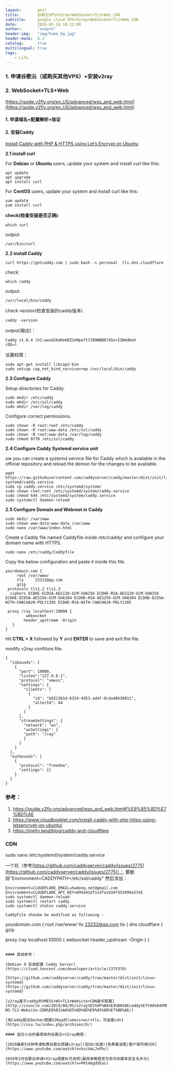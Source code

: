 ```yaml
---
layout:       post
title:        谷歌云VPS+V2ray+WebSocket+TLS+Web_CDN
subtitle:     google cloud_VPS+V2ray+WebSocket+TLS+Web_CDN
date:         2020-02-10 10:11:00
author:       "xuepro"
header-img:   "img/home_bg.jpg"
header-mask:  0.3
catalog:      true
multilingual: true
tags:
    - Life     
---   
```


### 1. 申请谷歌云（或购买其他VPS）+安装v2ray

### 2. WebSocket+TLS+Web

[https://guide.v2fly.org/en_US/advanced/wss_and_web.html](https://guide.v2fly.org/en_US/advanced/wss_and_web.html)

#### 1. 申请域名+配置解析+验证

#### 2.  安装Caddy

[Install Caddy with PHP & HTTPS using Let’s Encrypt on Ubuntu](https://www.cloudbooklet.com/install-caddy-with-php-https-using-letsencrypt-on-ubuntu/)

**2.1 install curl**

  For **Debian** or **Ubuntu** users, update your system and install curl like this:
  ```
  apt update
  apt upgrade
  apt install curl
  ```
  For **CentOS** users, update your system and install curl like this:
  ```
  yum update
  yum install curl
```
**check(检查安装是否正确)**:
```
which curl
```

output:
```
/usr/bin/curl
```


**2.2  install Caddy**

```
curl https://getcaddy.com | sudo bash -s personal  tls.dns.cloudflare
```
check:
```
which caddy
```
output:
```
/usr/local/bin/caddy
```
check version(检查安装的caddy版本)
```
caddy -version
```
output(输出)：
```
Caddy v1.0.4 (h1:wwuGSkUHo6RZ3oMpeTt7J09WBB87X5o+IZN4dKeh
cQE=)
```
设置权限：

```
sudo apt-get install libcap2-bin
sudo setcap cap_net_bind_service=+ep /usr/local/bin/caddy
```

**2.3 Configure Caddy**

Setup directories for Caddy.
```
sudo mkdir /etc/caddy
sudo mkdir /etc/ssl/caddy 
sudo mkdir /var/log/caddy 
```
Configure correct permissions.
```
sudo chown -R root:root /etc/caddy
sudo chown -R root:www-data /etc/ssl/caddy
sudo chown -R root:www-data /var/log/caddy 
sudo chmod 0770 /etc/ssl/caddy
```
**2.4 Configure Caddy Systemd service unit**

ow you can create a systemd service file for Caddy which is available in the official repository and reload the demon for the changes to be available.

```
wget https://raw.githubusercontent.com/caddyserver/caddy/master/dist/init/linux-systemd/caddy.service
sudo cp caddy.service /etc/systemd/system/
sudo chown root:root /etc/systemd/system/caddy.service
sudo chmod 644 /etc/systemd/system/caddy.service
sudo systemctl daemon-reload
```

**2.5 Configure Domain and Webroot in Caddy**

```
sudo mkdir /var/www
sudo chown www-data:www-data /var/www
sudo nano /var/www/index.html
```

Create a Caddy file named Caddyfile inside /etc/caddy/ and configure your domain name with HTTPS.
```
sudo nano /etc/caddy/Caddyfile 
```

Copy the below configuration and paste it inside this file.
```
yourdomain.com {
     root /var/www/
     tls     23232@qq.com
     gzip
 protocols tls1.2 tls1.3
  ciphers ECDHE-ECDSA-AES128-GCM-SHA256 ECDHE-RSA-AES128-GCM-SHA256 ECDHE-ECDSA-AES256-GCM-SHA384 ECDHE-RSA-AES256-GCM-SHA384 ECDHE-ECDSA-WITH-CHACHA20-POLY1305 ECDHE-RSA-WITH-CHACHA20-POLY1305 

 proxy /ray localhost:10000 {
         websocket
        header_upstream -Origin
   }
} 
```

Hit **CTRL + X** followed by **Y** and **ENTER** to save and exit the file.

modify v2ray confiture file:

```
{
  "inbounds": [
    {
      "port": 10000,
      "listen":"127.0.0.1",
      "protocol": "vmess",
      "settings": {
        "clients": [
          {
            "id": "b831381d-6324-4d53-ad4f-8cda48b30811",
            "alterId": 64
          }
        ]
      },
      "streamSettings": {
        "network": "ws",
        "wsSettings": {
        "path": "/ray"
        }
      }
    }
  ],
  "outbounds": [
    {
      "protocol": "freedom",
      "settings": {}
    }
  ]
}

```

### 参考：
1. https://guide.v2fly.org/advanced/wss_and_web.html#%E9%85%8D%E7%BD%AE
2. https://www.cloudbooklet.com/install-caddy-with-php-https-using-letsencrypt-on-ubuntu/
3. https://melty.land/blog/caddy-and-cloudflare

### CDN 
sudo nano /etc/systemd/system/caddy.service

一个坑（参考[https://github.com/caddyserver/caddy/issues/2775](https://github.com/caddyserver/caddy/issues/2775)）： 要删除"Environment=CADDYPATH=/etc/ssl/caddy"
然后添加：
```
Environment=CLOUDFLARE_EMAIL=hwdong.net@gmail.com
Environment=CLOUDFLARE_API_KEY=699a91dfssdfa1d34fd53499a57e5
sudo systemctl daemon-reload
sudo systemctl restart caddy
sudo systemctl status caddy.service

CaddyFile shoube be modified as following :
```
yourdomain.com {
     root /var/www/
     tls     23232@qq.com
      tls {
        dns cloudflare
     }
     gzip 

 proxy /ray localhost:10000 {
         websocket
        header_upstream -Origin
   }
} 
```

#### 其他参考：

[Debian 9 安装配置 Caddy Server](https://cloud.tencent.com/developer/article/1375370)

[https://github.com/caddyserver/caddy/tree/master/dist/init/linux-systemd](https://github.com/caddyserver/caddy/tree/master/dist/init/linux-systemd)

[v2ray基于caddy的VMESS+WS+TLS+Website+CDN豪华配置](http://csuncle.com/2019/06/05/v2ray%E5%9F%BA%E4%BA%8Ecaddy%E7%9A%84VMESS-WS-TLS-Website-CDN%E8%B1%AA%E5%8D%8E%E9%85%8D%E7%BD%AE/)

[用Caddy配合Docker搭建V2Ray的(vmess+ws)+tls，可选套cdn](https://ssu.tw/index.php/archives/6/)

#### 适合小白的最简单的谷歌云+V2ray教程：

[2020最新5分钟申请免费谷歌云搭建v2ray|(含bbr加速)|免费看油管|客户端可用SSR](https://www.youtube.com/watch?v=hscVmLJxPhc)

2020年2月谷歌云申请+V2ray搭建补充说明|最简单教程官方命令非脚本安全无木马](https://www.youtube.com/watch?v=PKtmGgdVEas)
